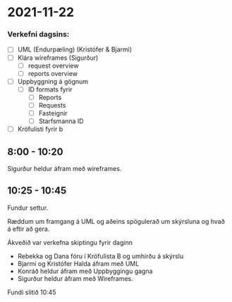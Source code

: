 # 2021-11-22

### Verkefni dagsins:
- [ ] UML (Endurpæling) (Kristófer & Bjarmi)
- [ ] Klára wireframes (Sigurður)
  - [ ] request overview
  - [ ] reports overview
- [ ] Uppbyggning á gögnum
  - [ ] ID formats fyrir
    - [ ] Reports
    - [ ] Requests
    - [ ] Fasteignir
    - [ ] Starfsmanna ID
- [ ] Kröfulisti fyrir b

## 8:00 - 10:20
Sigurður heldur áfram með wireframes.

## 10:25 - 10:45
Fundur settur.

Ræddum um framgang á UML og aðeins spögulerað um skýrsluna og hvað á eftir að gera.

Ákveðið var verkefna skiptingu fyrir daginn

* Rebekka og Dana fóru í Kröfulista B og umhirðu á skýrslu
* Bjarmi og Kristófer Halda áfram með UML
* Konráð heldur áfram með Uppbyggingu gagna
* Sigurður heldur áfram með Wireframes.

Fundi slitið 10:45
